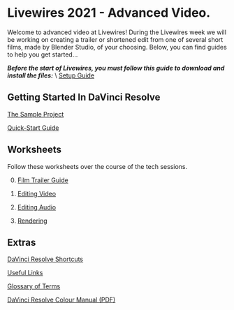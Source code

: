 # Livewires 2021 - Advanced Video.

Welcome to advanced video at Livewires!
During the Livewires week we will be working on creating a trailer or shortened edit from one of several short films, made by Blender Studio, of your choosing. Below, you can find guides to help you get started...

***Before the start of Livewires, you must follow this guide to download and install the files:*** \ [Setup Guide](SetupGuide.md)

## Getting Started In DaVinci Resolve

[The Sample Project](SampleProjectGuide.md)

[Quick-Start Guide](SampleProjectGuide.md#davinci-resolve-quick-start-guide)


## Worksheets

Follow these worksheets over the course of the tech sessions.

0. [Film Trailer Guide](worksheets/00-FilmTrailerGuide.md)

1. [Editing Video](worksheets/01-EditingVideo.md)

2. [Editing Audio](worksheets/02-EditingAudio.md)

3. [Rendering](worksheets/03-Rendering.md)


## Extras

[DaVinci Resolve Shortcuts](extras/KeyboardShortcuts.md)

[Useful Links](extras/UsefulLinks.md)

[Glossary of Terms](extras/glossary.md)

[DaVinci Resolve Colour Manual (PDF)](extras/DaVinciResolve-ColourManual.pdf)
